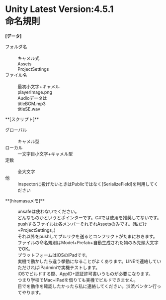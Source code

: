 Unity Latest Version:4.5.1  
命名規則  
========
**[データ]**
<dl>
    <dt>フォルダ名</dt>
    <dd>キャメル式</dd>
    <dd>Assets</dd>
    <dd>ProjectSettings</dd>
    <dt>ファイル名</dt>
    <dd>最初小文字+キャメル</dd>
    <dd>playerImage.png</dd>
    <dd>Audioデータは</dd>
    <dd>titleBGM.mp3</dd>
    <dd>titleSE.wav</dd>
</dl>
**[スクリプト]**
<dl>
    <dt>グローバル</dt>
    <dd>キャメル型</dd>
    <dt>ローカル</dt>
    <dd>一文字目小文字+キャメル型</dd>
    <dt>定数</dt>
    <dd>全大文字</dd>
    <dt>他</dt>
    <dd>Inspectorに投げたいときはPublicではなく[SerializeField]を利用してください</dd>
</dl>
**[hiramasaメモ]**
<dl>
    <dd>unsafeは使わないでください。</dd>
    <dd>どんなものかというとポインターです。C#では使用を推奨してないです。</dd>
    <dd>pushするファイルは各メンバーそれぞれAssetsのみです。(私だけ+ProjectSettings。)</dd>
    <dd>それ以外をpushしてプルリクを送るとコンフリクトがたまにおきます。</dd>
    <dd>ファイルの命名規則はModel+Prefab+自動生成された物のみ先頭大文字でOK。</dd>
    <dd>プラットフォームはiOSのiPadです。</dd>
    <dd>実機で動かしたら違う挙動になることがよくあります。LINEで連絡していただければiPadminiで実機テストします。</dd>
    <dd>iOSでビルドする際、AppID+認証許可書いうものが必要になります。</dd>
    <dd>つまり学校でMac+iPadを借りても実機でビルドできません。</dd>
    <dd>目でを動作を確認したかったら私に連絡してください。渋渋バンタン行ってやります。</dd>
</dl>
